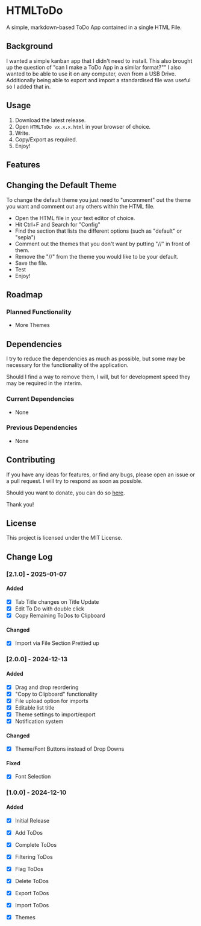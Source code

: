 # HTMLToDo
A simple, markdown-based ToDo App contained in a single HTML File.

## Background
I wanted a simple kanban app that I didn't need to install. This also brought up the question of "can I make a ToDo App in a similar format?"" I also wanted to be able to use it on any computer, even from a USB Drive. Additionally being able to export and import a standardised file was useful so I added that in.

## Usage
1. Download the latest release.
2. Open `HTMLToDo vx.x.x.html` in your browser of choice.
3. Write.
4. Copy/Export as required.
5. Enjoy!

## Features

## Changing the Default Theme
To change the default theme you just need to "uncomment" out the theme you want and comment out any others within the HTML file.
- Open the HTML file in your text editor of choice.
- Hit Ctrl+F and Search for "Config"
- Find the section that lists the different options (such as "default" or "sepia")
- Comment out the themes that you don't want by putting "//" in front of them.
- Remove the "//" from the theme you would like to be your default.
- Save the file.
- Test
- Enjoy!

## Roadmap

### Planned Functionality
- More Themes

## Dependencies
I try to reduce the dependencies as much as possible, but some may be necessary for the functionality of the application.

Should I find a way to remove them, I will, but for development speed they may be required in the interim.

### Current Dependencies
- None

### Previous Dependencies
- None

## Contributing
If you have any ideas for features, or find any bugs, please open an issue or a pull request. I will try to respond as soon as possible.

Should you want to donate, you can do so [here](https://www.buymeacoffee.com/caddickbrown).

Thank you!

## License
This project is licensed under the MIT License.

## Change Log

### [2.1.0] - 2025-01-07

#### Added
- [x] Tab Title changes on Title Update
- [x] Edit To Do with double click
- [x] Copy Remaining ToDos to Clipboard

#### Changed

- [x] Import via File Section Prettied up

### [2.0.0] - 2024-12-13

#### Added

- [x] Drag and drop reordering
- [x] "Copy to Clipboard" functionality
- [x] File upload option for imports
- [x] Editable list title
- [x] Theme settings to import/export
- [x] Notification system

#### Changed

- [x] Theme/Font Buttons instead of Drop Downs

#### Fixed

- [x] Font Selection

### [1.0.0] - 2024-12-10

#### Added

- [x] Initial Release
- [x] Add ToDos
- [x] Complete ToDos
- [x] Filtering ToDos
- [x] Flag ToDos
- [x] Delete ToDos
- [x] Export ToDos
- [x] Import ToDos
- [x] Themes

